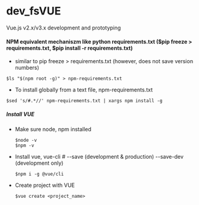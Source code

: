 # dev_fsVUE
Vue.js v2.x/v3.x development and prototyping

#### NPM equivalent mechaniszm like python requirements.txt ($pip freeze > requirements.txt, $pip install -r requirements.txt)
- similar to pip freeze > requirements.txt (however, does not save version numbers)
```
$ls "$(npm root -g)" > npm-requirements.txt
```
- To install globally from a text file, npm-requirements.txt
```
$sed 's/#.*//' npm-requirements.txt | xargs npm install -g
```

##### Install VUE
- Make sure node, npm installed
  ```
  $node -v
  $npm -v
  ```
- Install vue, vue-cli  # --save (development & production) --save-dev (development only)
  ```
  $npm i -g @vue/cli
  ```
- Create project with VUE
  ```
  $vue create <project_name>
  ```
